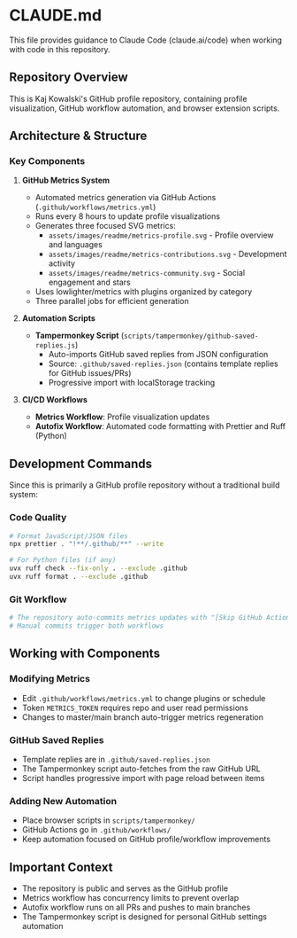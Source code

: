 # CLAUDE.md

This file provides guidance to Claude Code (claude.ai/code) when working with code in this repository.

## Repository Overview

This is Kaj Kowalski's GitHub profile repository, containing profile visualization, GitHub workflow automation, and browser extension scripts.

## Architecture & Structure

### Key Components

1. **GitHub Metrics System**
   - Automated metrics generation via GitHub Actions (`.github/workflows/metrics.yml`)
   - Runs every 8 hours to update profile visualizations
   - Generates three focused SVG metrics:
     - `assets/images/readme/metrics-profile.svg` - Profile overview and languages
     - `assets/images/readme/metrics-contributions.svg` - Development activity
     - `assets/images/readme/metrics-community.svg` - Social engagement and stars
   - Uses lowlighter/metrics with plugins organized by category
   - Three parallel jobs for efficient generation

2. **Automation Scripts**
   - **Tampermonkey Script** (`scripts/tampermonkey/github-saved-replies.js`)
     - Auto-imports GitHub saved replies from JSON configuration
     - Source: `.github/saved-replies.json` (contains template replies for GitHub issues/PRs)
     - Progressive import with localStorage tracking

3. **CI/CD Workflows**
   - **Metrics Workflow**: Profile visualization updates
   - **Autofix Workflow**: Automated code formatting with Prettier and Ruff (Python)

## Development Commands

Since this is primarily a GitHub profile repository without a traditional build system:

### Code Quality

```bash
# Format JavaScript/JSON files
npx prettier . "!**/.github/**" --write

# For Python files (if any)
uvx ruff check --fix-only . --exclude .github
uvx ruff format . --exclude .github
```

### Git Workflow

```bash
# The repository auto-commits metrics updates with "[Skip GitHub Action]" to prevent loops
# Manual commits trigger both workflows
```

## Working with Components

### Modifying Metrics

- Edit `.github/workflows/metrics.yml` to change plugins or schedule
- Token `METRICS_TOKEN` requires repo and user read permissions
- Changes to master/main branch auto-trigger metrics regeneration

### GitHub Saved Replies

- Template replies are in `.github/saved-replies.json`
- The Tampermonkey script auto-fetches from the raw GitHub URL
- Script handles progressive import with page reload between items

### Adding New Automation

- Place browser scripts in `scripts/tampermonkey/`
- GitHub Actions go in `.github/workflows/`
- Keep automation focused on GitHub profile/workflow improvements

## Important Context

- The repository is public and serves as the GitHub profile
- Metrics workflow has concurrency limits to prevent overlap
- Autofix workflow runs on all PRs and pushes to main branches
- The Tampermonkey script is designed for personal GitHub settings automation
